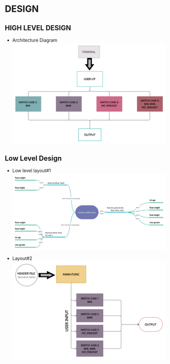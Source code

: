 # DESIGN

## HIGH LEVEL DESIGN 
*  Architecture Diagram
![Architecture](https://github.com/AdityaBakshi5/Mini_Project_LTTS/blob/main/2_Design/HLD_1.jpg)

## Low Level Design 

*  Low level layout#1 
![FeaturesLevelStructuralDiagram](https://github.com/AdityaBakshi5/Mini_Project_LTTS/blob/main/2_Design/LLD_1.jpg)

*  Layout#2 
![FeaturesBehaviouralDiagram](https://github.com/AdityaBakshi5/Mini_Project_LTTS/blob/main/2_Design/LLD_2.jpg)
